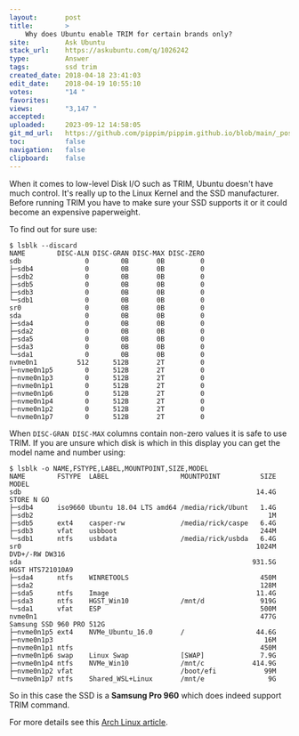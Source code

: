 ```yaml
---
layout:       post
title:        >
    Why does Ubuntu enable TRIM for certain brands only?
site:         Ask Ubuntu
stack_url:    https://askubuntu.com/q/1026242
type:         Answer
tags:         ssd trim
created_date: 2018-04-18 23:41:03
edit_date:    2018-04-19 10:55:10
votes:        "14 "
favorites:    
views:        "3,147 "
accepted:     
uploaded:     2023-09-12 14:58:05
git_md_url:   https://github.com/pippim/pippim.github.io/blob/main/_posts/2018/2018-04-18-Why-does-Ubuntu-enable-TRIM-for-certain-brands-only_.md
toc:          false
navigation:   false
clipboard:    false
---
```


When it comes to low-level Disk I/O such as TRIM, Ubuntu doesn't have much control. It's really up to the Linux Kernel and the SSD manufacturer. Before running TRIM you have to make sure your SSD supports it or it could become an expensive paperweight.

To find out for sure use:

``` 
$ lsblk --discard
NAME        DISC-ALN DISC-GRAN DISC-MAX DISC-ZERO
sdb                0        0B       0B         0
├─sdb4             0        0B       0B         0
├─sdb2             0        0B       0B         0
├─sdb5             0        0B       0B         0
├─sdb3             0        0B       0B         0
└─sdb1             0        0B       0B         0
sr0                0        0B       0B         0
sda                0        0B       0B         0
├─sda4             0        0B       0B         0
├─sda2             0        0B       0B         0
├─sda5             0        0B       0B         0
├─sda3             0        0B       0B         0
└─sda1             0        0B       0B         0
nvme0n1          512      512B       2T         0
├─nvme0n1p5        0      512B       2T         0
├─nvme0n1p3        0      512B       2T         0
├─nvme0n1p1        0      512B       2T         0
├─nvme0n1p6        0      512B       2T         0
├─nvme0n1p4        0      512B       2T         0
├─nvme0n1p2        0      512B       2T         0
└─nvme0n1p7        0      512B       2T         0
```

When `DISC-GRAN DISC-MAX` columns contain non-zero values it is safe to use TRIM. If you are unsure which disk is which in this display you can get the model name and number using:

``` 
$ lsblk -o NAME,FSTYPE,LABEL,MOUNTPOINT,SIZE,MODEL
NAME        FSTYPE  LABEL                  MOUNTPOINT          SIZE MODEL
sdb                                                           14.4G STORE N GO      
├─sdb4      iso9660 Ubuntu 18.04 LTS amd64 /media/rick/Ubunt   1.4G 
├─sdb2                                                           1M 
├─sdb5      ext4    casper-rw              /media/rick/caspe   6.4G 
├─sdb3      vfat    usbboot                                    244M 
└─sdb1      ntfs    usbdata                /media/rick/usbda   6.4G 
sr0                                                           1024M DVD+/-RW DW316  
sda                                                          931.5G HGST HTS721010A9
├─sda4      ntfs    WINRETOOLS                                 450M 
├─sda2                                                         128M 
├─sda5      ntfs    Image                                     11.4G 
├─sda3      ntfs    HGST_Win10             /mnt/d              919G 
└─sda1      vfat    ESP                                        500M 
nvme0n1                                                        477G Samsung SSD 960 PRO 512G
├─nvme0n1p5 ext4    NVMe_Ubuntu_16.0       /                  44.6G 
├─nvme0n1p3                                                     16M 
├─nvme0n1p1 ntfs                                               450M 
├─nvme0n1p6 swap    Linux Swap             [SWAP]              7.9G 
├─nvme0n1p4 ntfs    NVMe_Win10             /mnt/c            414.9G 
├─nvme0n1p2 vfat                           /boot/efi            99M 
└─nvme0n1p7 ntfs    Shared_WSL+Linux       /mnt/e                9G 
```

So in this case the SSD is a **Samsung Pro 960** which does indeed support TRIM command.

For more details see this [Arch Linux article][1].


  [1]: https://wiki.archlinux.org/index.php/Solid_State_Drive

